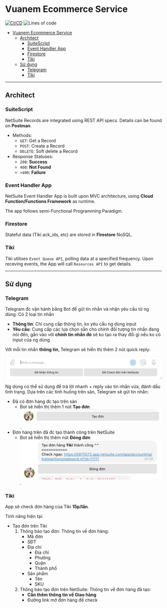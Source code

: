 # Vuanem Ecommerce Service

[![CI/CD](https://github.com/vuanembi/vuanem-ecommerce-service/actions/workflows/main.yaml/badge.svg)](https://github.com/vuanembi/vuanem-ecommerce-service/actions/workflows/main.yaml) ![Lines of code](https://img.shields.io/tokei/lines/github/vuanembi/vuanem-ecommerce-service)

- [Vuanem Ecommerce Service](#vuanem-ecommerce-service)
  - [Architect](#architect)
    - [SuiteScript](#suitescript)
    - [Event Handler App](#event-handler-app)
    - [Firestore](#firestore)
    - [Tiki](#tiki)
  - [Sử dụng](#sử-dụng)
    - [Telegram](#telegram)
    - [Tiki](#tiki-1)

---

## Architect

### SuiteScript

NetSuite Records are integrated using REST API specs. Details can be found on **Postman**.

- Methods:
  - `GET`: Get a Record
  - `POST`: Create a Record
  - `DELETE`: Soft delete a Record
- Response Statuses:
  - `200`: **Success**
  - `400`: **Not Found**
  - `>400`: **Failure**

### Event Handler App

NetSuite Event Handler App is built upon MVC architecture, using **Cloud Function/Functions Framework** as runtime.

The app follows semi-Functional Programming Paradigm.

### Firestore

Stateful data (Tiki ack_ids, etc) are stored in **Firestore** NoSQL.

### Tiki

Tiki utilises `Event Queue API`, polling data at a specified frequency. Upon receving events, the App will call `Resources API` to get details.

---

## Sử dụng

### Telegram

Telegram đc vận hành bằng Bot để gửi tin nhắn và nhận yêu cầu từ ng dùng. Có 2 loại tin nhắn

- **Thông tin**: Chỉ cung cấp thông tin, ko yêu cầu ng dùng input
- **Yêu cầu**: Cung cấp các lựa chọn sẵn cho chính đối tượng tin nhắn đang nói đến, gắn vào với **chính tin nhắn đó** sẽ ko tạo ra thay đổi gì nếu ko có input của ng dùng

Với mỗi tin nhắn **thông tin**, Telegram sẽ hiển thị thêm 2 nút quick reply:

![Telegram Reply](docs/tele-reply.png)

Ng dùng có thể sử dụng để trả lời nhanh + reply vào tin nhắn vừa, đánh dấu tình trạng. Dựa trên các tình huống trên sàn, Telegram sẽ gửi tin nhắn:

- Đã có đơn hàng đc tạo trên sàn
  - Bot sẽ hiển thị thêm 1 nút **Tạo đơn** ![Telegram Keyboard New](docs/tele-kb-new.png).
- Đơn hàng trên đã đc tạo thành công trên NetSuite
  - Bot sẽ hiển thị thêm nút **Đóng đơn** ![Telegram Keyboard Created](docs/tele-kb-created.png).

### Tiki

App sẽ check đơn hàng của Tiki **15p/lần**.

Tính năng hiện tại:

- Tạo đơn trên Tiki
  1. Thông báo tạo đơn: Thông tin về đơn hàng:
     - Mã đơn
     - SĐT
     - Địa chỉ
       - Địa chỉ
       - Phường
       - Quận
       - Thành phố
     - Sản phẩm
       - Tên
       - SKU
  2. Thông báo tạo đơn trên NetSuite: Thông tin về đơn hàng đã tạo:
     - **Cần thêm thông tin về Giao hàng**
     - Đường link mở đơn hàng để check
